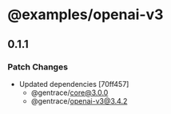 # @examples/openai-v3

## 0.1.1

### Patch Changes

- Updated dependencies [70ff457]
  - @gentrace/core@3.0.0
  - @gentrace/openai-v3@3.4.2
